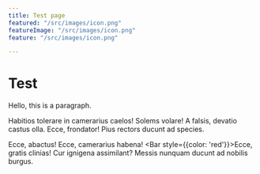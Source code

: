 ```yaml
---
title: Test page
featured: "/src/images/icon.png"
featureImage: "/src/images/icon.png"
feature: "/src/images/icon.png"

---
```

# Test

Hello, this is a paragraph.

Habitios tolerare in camerarius caelos! <foo>Solems volare!</foo> A falsis, devatio castus olla. Ecce, frondator! Pius rectors ducunt ad species.

Ecce, abactus! Ecce, camerarius habena! <Bar style={{color: 'red'}}>Ecce, gratis</Bar> clinias! Cur ignigena assimilant? Messis nunquam ducunt ad nobilis burgus.